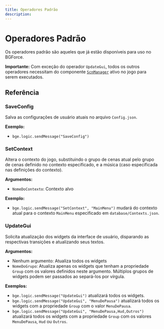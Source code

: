 ```yaml
---
title: Operadores Padrão
description: 
---
```


# Operadores Padrão
Os operadores padrão são aqueles que já estão disponíveis para uso no BGForce. 

**Importante:** Com exceção do operador `UpdateGui`, todos os outros operadores necessitam do componente 
[`ScnManager`](https://github.com/bgempire/bgforce/wiki/Componentes) ativo no jogo para serem executados.

## Referência

### SaveConfig
Salva as configurações de usuário atuais no arquivo `Config.json`.

**Exemplo:**
- `bge.logic.sendMessage("SaveConfig")`

### SetContext
Altera o contexto do jogo, substituindo o grupo de cenas atual pelo grupo de cenas definido no contexto especificado, e a música (caso especificada 
nas definições do contexto).

**Argumentos:**
- `NomeDoContexto`: Contexto alvo

**Exemplo:**
- `bge.logic.sendMessage("SetContext", "MainMenu")` mudará do contexto atual para o contexto `MainMenu` especificado em `database/Contexts.json`.

### UpdateGui
Solicita atualização dos widgets da interface de usuário, disparando as respectivas transições e atualizando seus textos.

**Argumentos:**
- Nenhum argumento: Atualiza todos os widgets
- `NomeDoGrupo`: Atualiza apenas os widgets que tenham a propriedade `Group` com os valores definidos neste argumento. 
Múltiplos grupos de widgets podem ser passados ao separá-los por vírgula.

**Exemplos:**
- `bge.logic.sendMessage("UpdateGui")` atualizará todos os widgets.
- `bge.logic.sendMessage("UpdateGui", "MenuDePausa")` atualizará todos os widgets com a propriedade `Group` com o valor `MenuDePausa`.
- `bge.logic.sendMessage("UpdateGui", "MenuDePausa,Hud,Outros")` atualizará todos os widgets com a propriedade `Group` com os valores `MenuDePausa`, `Hud` ou `Outros`.